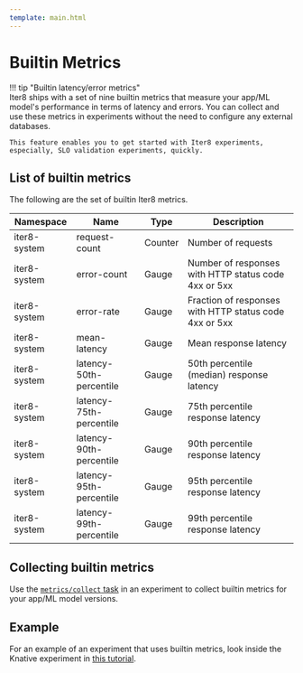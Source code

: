 ```yaml
---
template: main.html
---
```


# Builtin Metrics

!!! tip "Builtin latency/error metrics"    
    Iter8 ships with a set of nine builtin metrics that measure your app/ML model's performance in terms of latency and errors. You can collect and use these metrics in experiments without the need to configure any external databases. 
    
    This feature enables you to get started with Iter8 experiments, especially, SLO validation experiments, quickly.

## List of builtin metrics
The following are the set of builtin Iter8 metrics.

| Namespace | Name         | Type | Description |
| ----- | ------------ | ----------- | -------- |
| iter8-system | request-count | Counter | Number of requests |
| iter8-system | error-count | Gauge | Number of responses with HTTP status code 4xx or 5xx |
| iter8-system | error-rate | Gauge | Fraction of responses with HTTP status code 4xx or 5xx |
| iter8-system | mean-latency | Gauge | Mean response latency |
| iter8-system | latency-50th-percentile | Gauge | 50th percentile (median) response latency |
| iter8-system | latency-75th-percentile | Gauge | 75th percentile response latency |
| iter8-system | latency-90th-percentile | Gauge | 90th percentile response latency |
| iter8-system | latency-95th-percentile | Gauge | 95th percentile response latency |
| iter8-system | latency-99th-percentile | Gauge | 99th percentile response latency |

## Collecting builtin metrics
Use the [`metrics/collect` task](../reference/tasks/metrics.md) in an experiment to collect builtin metrics for your app/ML model versions.

## Example
For an example of an experiment that uses builtin metrics, look inside the Knative experiment in [this tutorial](../../tutorials/testing-strategies/conformance/#5-launch-experiment).
